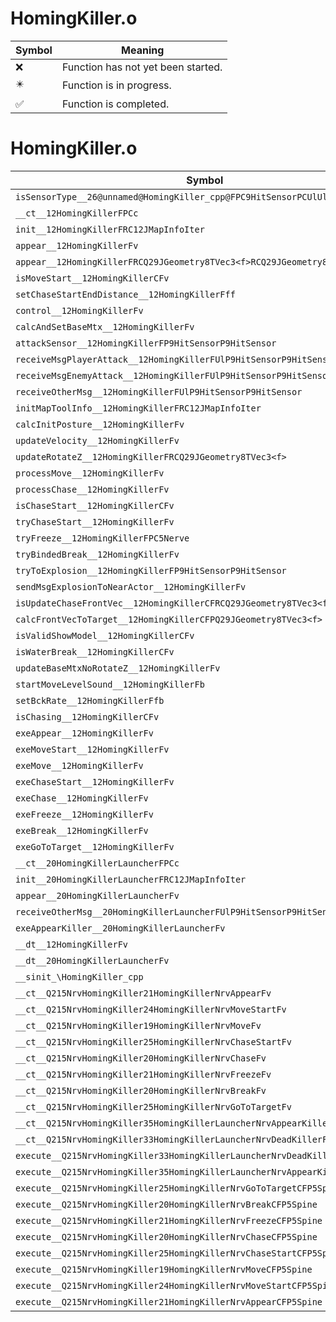 # HomingKiller.o
| Symbol | Meaning 
| ------------- | ------------- 
| :x: | Function has not yet been started. 
| :eight_pointed_black_star: | Function is in progress. 
| :white_check_mark: | Function is completed. 


# HomingKiller.o
| Symbol | Decompiled? |
| ------------- | ------------- |
| `isSensorType__26@unnamed@HomingKiller_cpp@FPC9HitSensorPCUlUl` | :x: |
| `__ct__12HomingKillerFPCc` | :x: |
| `init__12HomingKillerFRC12JMapInfoIter` | :x: |
| `appear__12HomingKillerFv` | :x: |
| `appear__12HomingKillerFRCQ29JGeometry8TVec3<f>RCQ29JGeometry8TVec3<f>` | :x: |
| `isMoveStart__12HomingKillerCFv` | :x: |
| `setChaseStartEndDistance__12HomingKillerFff` | :x: |
| `control__12HomingKillerFv` | :x: |
| `calcAndSetBaseMtx__12HomingKillerFv` | :x: |
| `attackSensor__12HomingKillerFP9HitSensorP9HitSensor` | :x: |
| `receiveMsgPlayerAttack__12HomingKillerFUlP9HitSensorP9HitSensor` | :x: |
| `receiveMsgEnemyAttack__12HomingKillerFUlP9HitSensorP9HitSensor` | :x: |
| `receiveOtherMsg__12HomingKillerFUlP9HitSensorP9HitSensor` | :x: |
| `initMapToolInfo__12HomingKillerFRC12JMapInfoIter` | :x: |
| `calcInitPosture__12HomingKillerFv` | :x: |
| `updateVelocity__12HomingKillerFv` | :x: |
| `updateRotateZ__12HomingKillerFRCQ29JGeometry8TVec3<f>` | :x: |
| `processMove__12HomingKillerFv` | :x: |
| `processChase__12HomingKillerFv` | :x: |
| `isChaseStart__12HomingKillerCFv` | :x: |
| `tryChaseStart__12HomingKillerFv` | :x: |
| `tryFreeze__12HomingKillerFPC5Nerve` | :x: |
| `tryBindedBreak__12HomingKillerFv` | :x: |
| `tryToExplosion__12HomingKillerFP9HitSensorP9HitSensor` | :x: |
| `sendMsgExplosionToNearActor__12HomingKillerFv` | :x: |
| `isUpdateChaseFrontVec__12HomingKillerCFRCQ29JGeometry8TVec3<f>` | :x: |
| `calcFrontVecToTarget__12HomingKillerCFPQ29JGeometry8TVec3<f>` | :x: |
| `isValidShowModel__12HomingKillerCFv` | :x: |
| `isWaterBreak__12HomingKillerCFv` | :x: |
| `updateBaseMtxNoRotateZ__12HomingKillerFv` | :x: |
| `startMoveLevelSound__12HomingKillerFb` | :x: |
| `setBckRate__12HomingKillerFfb` | :x: |
| `isChasing__12HomingKillerCFv` | :x: |
| `exeAppear__12HomingKillerFv` | :x: |
| `exeMoveStart__12HomingKillerFv` | :x: |
| `exeMove__12HomingKillerFv` | :x: |
| `exeChaseStart__12HomingKillerFv` | :x: |
| `exeChase__12HomingKillerFv` | :x: |
| `exeFreeze__12HomingKillerFv` | :x: |
| `exeBreak__12HomingKillerFv` | :x: |
| `exeGoToTarget__12HomingKillerFv` | :x: |
| `__ct__20HomingKillerLauncherFPCc` | :x: |
| `init__20HomingKillerLauncherFRC12JMapInfoIter` | :x: |
| `appear__20HomingKillerLauncherFv` | :x: |
| `receiveOtherMsg__20HomingKillerLauncherFUlP9HitSensorP9HitSensor` | :x: |
| `exeAppearKiller__20HomingKillerLauncherFv` | :x: |
| `__dt__12HomingKillerFv` | :x: |
| `__dt__20HomingKillerLauncherFv` | :x: |
| `__sinit_\HomingKiller_cpp` | :x: |
| `__ct__Q215NrvHomingKiller21HomingKillerNrvAppearFv` | :x: |
| `__ct__Q215NrvHomingKiller24HomingKillerNrvMoveStartFv` | :x: |
| `__ct__Q215NrvHomingKiller19HomingKillerNrvMoveFv` | :x: |
| `__ct__Q215NrvHomingKiller25HomingKillerNrvChaseStartFv` | :x: |
| `__ct__Q215NrvHomingKiller20HomingKillerNrvChaseFv` | :x: |
| `__ct__Q215NrvHomingKiller21HomingKillerNrvFreezeFv` | :x: |
| `__ct__Q215NrvHomingKiller20HomingKillerNrvBreakFv` | :x: |
| `__ct__Q215NrvHomingKiller25HomingKillerNrvGoToTargetFv` | :x: |
| `__ct__Q215NrvHomingKiller35HomingKillerLauncherNrvAppearKillerFv` | :x: |
| `__ct__Q215NrvHomingKiller33HomingKillerLauncherNrvDeadKillerFv` | :x: |
| `execute__Q215NrvHomingKiller33HomingKillerLauncherNrvDeadKillerCFP5Spine` | :x: |
| `execute__Q215NrvHomingKiller35HomingKillerLauncherNrvAppearKillerCFP5Spine` | :x: |
| `execute__Q215NrvHomingKiller25HomingKillerNrvGoToTargetCFP5Spine` | :x: |
| `execute__Q215NrvHomingKiller20HomingKillerNrvBreakCFP5Spine` | :x: |
| `execute__Q215NrvHomingKiller21HomingKillerNrvFreezeCFP5Spine` | :x: |
| `execute__Q215NrvHomingKiller20HomingKillerNrvChaseCFP5Spine` | :x: |
| `execute__Q215NrvHomingKiller25HomingKillerNrvChaseStartCFP5Spine` | :x: |
| `execute__Q215NrvHomingKiller19HomingKillerNrvMoveCFP5Spine` | :x: |
| `execute__Q215NrvHomingKiller24HomingKillerNrvMoveStartCFP5Spine` | :x: |
| `execute__Q215NrvHomingKiller21HomingKillerNrvAppearCFP5Spine` | :x: |
